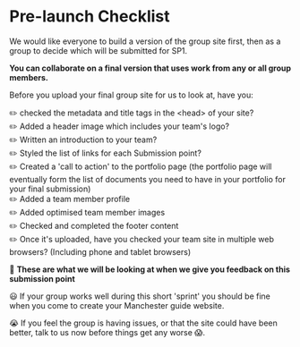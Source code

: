 # Pre-launch Checklist

We would like everyone to build a version of the group site first, then as a group to decide which will be submitted for SP1. 

**You can collaborate on a final version that uses work from any or all group members.**

Before you upload your final group site for us to look at, have you:

✏️ checked the metadata and title tags in the &lt;head&gt; of your site?  
✏️ Added a header image which includes your team's logo?  
✏️ Written an introduction to your team?  
✏️ Styled the list of links for each Submission point?  
✏️ Created a 'call to action' to the portfolio page (the portfolio page will eventually form the list of documents you need to have in your portfolio for your final submission)  
✏️ Added a team member profile  
✏️ Added optimised team member images  
✏️ Checked and completed the footer content  
✏️ Once it's uploaded, have you checked your team site in multiple web browsers? (Including phone and tablet browsers)

🔦 **These are what we will be looking at when we give you feedback on this submission point**

😃 If your group works well during this short 'sprint' you should be fine when you come to create your Manchester guide website. 

😭 If you feel the group is having issues, or that the site could have been better, talk to us now before things get any worse 😱.
